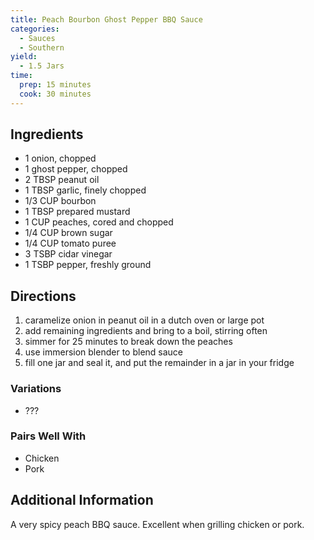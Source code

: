 ```yaml
---
title: Peach Bourbon Ghost Pepper BBQ Sauce
categories:
  - Sauces
  - Southern
yield:
  - 1.5 Jars
time:  
  prep: 15 minutes
  cook: 30 minutes
---
```

## Ingredients

* 1 onion, chopped
* 1 ghost pepper, chopped
* 2 TBSP peanut oil
* 1 TBSP garlic, finely chopped
* 1/3 CUP bourbon
* 1 TBSP prepared mustard
* 1 CUP peaches, cored and chopped
* 1/4 CUP brown sugar
* 1/4 CUP tomato puree
* 3 TSBP cidar vinegar
* 1 TSBP pepper, freshly ground

## Directions

1. caramelize onion in peanut oil in a dutch oven or large pot
2. add remaining ingredients and bring to a boil, stirring often
3. simmer for 25 minutes to break down the peaches
4. use immersion blender to blend sauce
5. fill one jar and seal it, and put the remainder in a jar in your fridge

### Variations

* ???

### Pairs Well With

* Chicken
* Pork

## Additional Information

A very spicy peach BBQ sauce. Excellent when grilling chicken or pork.
